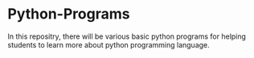 # Python-Programs
In this repositry, there will be various basic python programs for helping students to learn more about python programming language.
